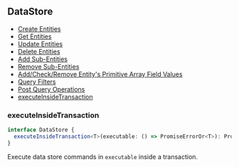 ## DataStore

- [Create Entities](CREATE_ENTITIES.MD)
- [Get Entities](GET_ENTITIES.MD)
- [Update Entities](UPDATE_ENTITIES.MD)
- [Delete Entities](DELETE_ENTITIES.MD)
- [Add Sub-Entities](ADD_SUBENTITIES.MD)
- [Remove Sub-Entities](REMOVE_SUBENTITIES.MD)
- [Add/Check/Remove Entity's Primitive Array Field Values](ENTITY_ARRAYS.MD)
- [Query Filters](QUERY_FILTERS.MD)
- [Post Query Operations](POST_QUERY_OPERATIONS.MD)
- [executeInsideTransaction](#executeinsidetransaction)

### <a name="executeinsidetransaction"></a> executeInsideTransaction

```ts
interface DataStore {
  executeInsideTransaction<T>(executable: () => PromiseErrorOr<T>): PromiseErrorOr<T>
}
```
Execute data store commands in `executable` inside a transaction.
